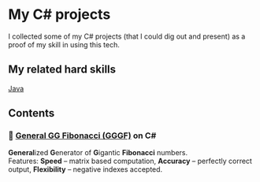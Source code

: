 # My C# projects
I collected some of my C# projects (that I could dig out and present) as a proof of my skill in using this tech.  

## My related hard skills
[Java](https://github.com/Siiir/java)

## Contents

### 🐇 [General GG Fibonacci (GGGF)](https://github.com/Siiir/csharp-GGGF) on C#
**General**ized **G**enerator of **G**igantic **Fibonacci** numbers.  
Features: **Speed** – matrix based computation, **Accuracy** – perfectly correct output, **Flexibility** – negative indexes accepted.

